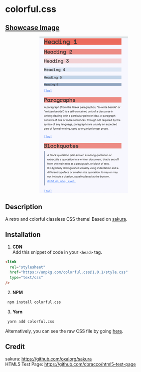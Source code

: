 # colorful.css

## [Showcase Image](https://y-arjun-y.github.io/colorful.css/)

<div align="center">
<img src="colorful.png" height="500px">  
</div>

## Description

A retro and colorful classless CSS theme! Based on [sakura](https://github.com/oxalorg/sakura).

## Installation

1. **CDN**  
   Add this snippet of code in your `<head>` tag.

```html
<link
  rel="stylesheet"
  href="https://unpkg.com/colorful.css@1.0.1/style.css"
  type="text/css"
/>
```

2. **NPM**

```bash
 npm install colorful.css
```

3. **Yarn**

```bash
 yarn add colorful.css
```

Alternatively, you can see the raw CSS file by going [here](https://raw.githubusercontent.com/y-arjun-y/colorful.css/main/style.css).

## Credit

sakura: https://github.com/oxalorg/sakura  
HTML5 Test Page: https://github.com/cbracco/html5-test-page
